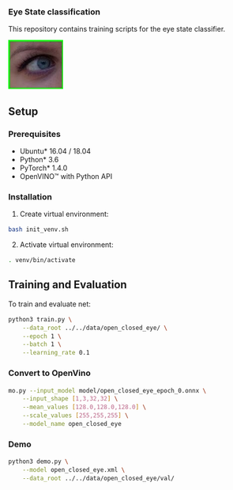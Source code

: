 ### Eye State classification

This repository contains training scripts for the eye state classifier.

![](img.jpg)

## Setup

### Prerequisites

* Ubuntu\* 16.04 / 18.04
* Python\* 3.6
* PyTorch\* 1.4.0
* OpenVINO™ with Python API

### Installation

1. Create virtual environment:
```bash
bash init_venv.sh
```

2. Activate virtual environment:
```bash
. venv/bin/activate
```

## Training and Evaluation

To train and evaluate net: 

```bash
python3 train.py \
    --data_root ../../data/open_closed_eye/ \
    --epoch 1 \
    --batch 1 \
    --learning_rate 0.1
```

### Convert to OpenVino 
    
```bash
mo.py --input_model model/open_closed_eye_epoch_0.onnx \
    --input_shape [1,3,32,32] \
    --mean_values [128.0,128.0,128.0] \
    --scale_values [255,255,255] \
    --model_name open_closed_eye
```

### Demo

```bash
python3 demo.py \
    --model open_closed_eye.xml \
    --data_root ../../data/open_closed_eye/val/
```